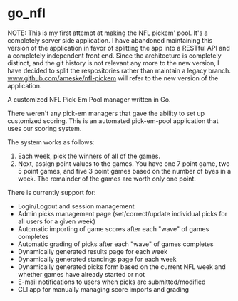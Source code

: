go_nfl
======

NOTE: This is my first attempt at making the NFL pickem' pool. It's a completely server side application. I have abandoned maintaining this version of the application in favor of splitting the app into a RESTful API and a completely independent front end. Since the architecture is completely distinct, and the git history is not relevant any more to the new version, I have decided to split the respositories rather than maintain a legacy branch. www.github.com/ameske/nfl-pickem will refer to the new version of the application.

A customized NFL Pick-Em Pool manager written in Go.

There weren't any pick-em managers that gave the ability to set up customized scoring. This is an automated
pick-em-pool application that uses our scoring system. 

The system works as follows:

1. Each week, pick the winners of all of the games.
2. Next, assign point values to the games. You have one 7 point game, two 5 point games, and five 3
point games based on the number of byes in a week. The remainder of the games
are worth only one point.

There is currently support for:

- Login/Logout and session management
- Admin picks management page (set/correct/update individual picks for all users for a given week)
- Automatic importing of game scores after each "wave" of games completes
- Automatic grading of picks after each "wave" of games completes
- Dynamically generated results page for each week
- Dynamically generated standings page for each week
- Dynamically generated picks form based on the current NFL week and whether games have already started or not
- E-mail notifications to users when picks are submitted/modified
- CLI app for manually managing score imports and grading
